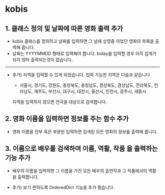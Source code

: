 # kobis 

## 1. 클래스 정의 및 날짜에 따른 영화 출력 추가

- kobis 클래스를 정의하고 날짜를 입력하면 그 날에 상영중 이었던 영화의 목록을 출력해 줍니다.
- 날짜는 YYYYMMDD 형태로 입력해야 합니다. today를 입력할 경우 아직 집계가 되지 않아 출력되는것이 없습니다.

---

- 추가) 지역을 입력할 수 있게 되었습니다. 입력 가능한 지역은 다음과 같습니다
  - 서울시, 경기도, 강원도, 충청북도, 충청남도, 경상북도, 경상남도, 전라북도, 전라남도, 제주도, 부산시, 대구시, 대전시, 울산시, 인천시, 광주시, 세종시

  지역을 입력하지 않으면 전국을 대상으로 검색합니다.

## 2. 영화 이름을 입력하면 정보를 주는 함수 추가

- 영화 이름을 전부 혹은 부분만 입력하면 검색된 모든 영화의 정보를 출력해 줍니다.



## 3. 이름으로 배우를 검색하여 이름, 역활, 작품 을 출력하는 기능 추가

- 배우의 이름을 입력하면 그 이름을 가진 모든 배우의 출연작과 그 작품에서의 역활을 출력합니다.

- 추가) 보기 편하도록 OrderedDict 기능을 추가 했습니다.
